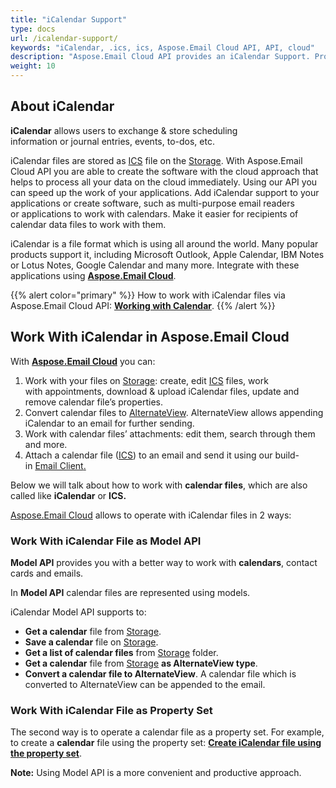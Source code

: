 ```yaml
---
title: "iCalendar Support"
type: docs
url: /icalendar-support/
keywords: "iCalendar, .ics, ics, Aspose.Email Cloud API, API, cloud"
description: "Aspose.Email Cloud API provides an iCalendar Support. Process .ics files from in your applications, increase the speed of your programs with Aspose Cloud. "
weight: 10
---
```


## **About iCalendar**
**iCalendar** allows users to exchange & store scheduling information or journal entries, events, to-dos, etc.

iCalendar files are stored as [ICS](https://wiki.fileformat.com/email/ics/) file on the [Storage](https://dashboard.aspose.cloud/#/storages). With Aspose.Email Cloud API you are able to create the software with the cloud approach that helps to process all your data on the cloud immediately. Using our API you can speed up the work of your applications. Add iCalendar support to your applications or create software, such as multi-purpose email readers or applications to work with calendars. Make it easier for recipients of calendar data files to work with them.



iCalendar is a file format which is using all around the world. Many popular products support it, including Microsoft Outlook, Apple Calendar, IBM Notes or Lotus Notes, Google Calendar and many more. Integrate with these applications using [**Aspose.Email Cloud**](https://products.aspose.cloud/email/family).

{{% alert color="primary" %}} How to work with iCalendar files via Aspose.Email Cloud API: [**Working with Calendar**](/working-with-calendar/). {{% /alert %}} 


## **Work With iCalendar in Aspose.Email Cloud**
With [**Aspose.Email Cloud**](https://products.aspose.cloud/email/family) you can:

1. Work with your files on [Storage](https://dashboard.aspose.cloud/#/storages): create, edit [ICS](https://wiki.fileformat.com/email/ics/) files, work with appointments, download & upload iCalendar files, update and remove calendar file’s properties.
1. Convert calendar files to [AlternateView](https://github.com/aspose-email-cloud/aspose-email-cloud-dotnet/blob/master/docs/AlternateView.md). AlternateView allows appending iCalendar to an email for further sending.
1. Work with calendar files’ attachments: edit them, search through them and more.
1. Attach a calendar file ([ICS](https://wiki.fileformat.com/email/ics/)) to an email and send it using our build-in [Email Client](/email-client/)[.](http://client/)



Below we will talk about how to work with **calendar files**, which are also called like **iCalendar** or **ICS.**

[Aspose.Email Cloud](https://products.aspose.cloud/email/family) allows to operate with iCalendar files in 2 ways:
### **Work With iCalendar File as Model API**
**Model API** provides you with a better way to work with **calendars**, contact cards and emails.

In **Model API** calendar files are represented using models.

iCalendar Model API supports to:

- **Get a calendar** file from [Storage](https://dashboard.aspose.cloud/#/storages).
- **Save a calendar** file on [Storage](https://dashboard.aspose.cloud/#/storages).
- **Get a list of calendar files** from [Storage](https://dashboard.aspose.cloud/#/storages) folder.
- **Get a calendar** file from [Storage](https://dashboard.aspose.cloud/#/storages) **as AlternateView type**. 
- **Convert a calendar file to AlternateView**. A calendar file which is converted to AlternateView can be appended to the email.
### **Work With iCalendar File as Property Set**
The second way is to operate a calendar file as a property set. For example, to create a **calendar** file using the property set: **[Create iCalendar file using the property set](/create-icalendar-file-using-the-property-set/)**.

**Note:** Using Model API is a more convenient and productive approach. 


